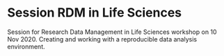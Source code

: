 # Session RDM in Life Sciences
Session for Research Data Management in Life Sciences workshop on 10 Nov 2020. Creating and working with a reproducible data analysis environment. 

